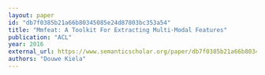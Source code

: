 ```yaml
---
layout: paper
id: "db7f0385b21a66b80345085e24d87803bc353a54"
title: "Mmfeat: A Toolkit For Extracting Multi-Modal Features"
publication: "ACL"
year: 2016
external_url: https://www.semanticscholar.org/paper/db7f0385b21a66b80345085e24d87803bc353a54
authors: "Douwe Kiela"
---
```

